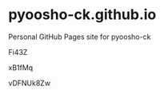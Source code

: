 # pyoosho-ck.github.io
Personal GitHub Pages site for pyoosho-ck












































Fi43Z


xB1fMq

vDFNUk8Zw
